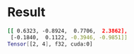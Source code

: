 # Result

```bash
[[ 0.6323, -0.8924,  0.7706,  2.3862],
 [-0.1840,  0.1122, -0.3946, -0.9851]]
Tensor[[2, 4], f32, cuda:0]


```

